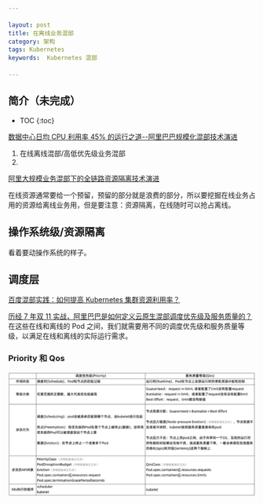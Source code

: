 ```yaml
---

layout: post
title: 在离线业务混部
category: 架构
tags: Kubernetes
keywords:  Kubernetes 混部

---
```


## 简介（未完成）

* TOC
{:toc}

[数据中心日均 CPU 利用率 45% 的运行之道--阿里巴巴规模化混部技术演进](https://mp.weixin.qq.com/s?__biz=MzUzNzYxNjAzMg==&mid=2247483986&idx=1&sn=44e9ad3c4bc4529a79547ba506773881&chksm=fae5099dcd92808b9af6e8f28a661b8c16284efb4656131479d21e9092922b03728c1140042c&mpshare=1&scene=23&srcid=%23rd)
1. 在线离线混部/高低优先级业务混部
2. 

[阿里大规模业务混部下的全链路资源隔离技术演进](https://mp.weixin.qq.com/s/_DTQ4Q2dC-kN3zyozGf9QA)

在线资源通常要给一个预留，预留的部分就是浪费的部分，所以要挖掘在线业务占用的资源给离线业务用，但是要注意：资源隔离，在线随时可以抢占离线。

## 操作系统级/资源隔离

看着要动操作系统的样子。

## 调度层

[百度混部实践：如何提高 Kubernetes 集群资源利用率？](https://mp.weixin.qq.com/s/12XFN2lPB3grS5FteaF__A)

[历经 7 年双 11 实战，阿里巴巴是如何定义云原生混部调度优先级及服务质量的？](https://mp.weixin.qq.com/s/GrgWzxAfHe2Ml4biwai8eQ)在这些在线和离线的 Pod 之间，我们就需要用不同的调度优先级和服务质量等级，以满足在线和离线的实际运行需求。

### Priority 和 Qos

![](/public/upload/kubernetes/priority_vs_qos.png)